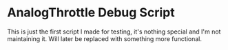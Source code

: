# AnalogThrottle Debug Script

This is just the first script I made for testing, it's nothing special and I'm not maintaining it. Will later be replaced with something more functional.
